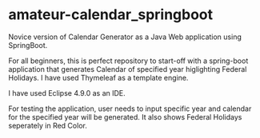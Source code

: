 # amateur-calendar_springboot

Novice version of Calendar Generator as a Java Web application using SpringBoot.

For all beginners, this is perfect repository to start-off with a spring-boot application that generates Calendar of specified year higlighting Federal Holidays. I have used Thymeleaf as a template engine.

I have used Eclipse 4.9.0 as an IDE.

For testing the application, user needs to input specific year and calendar for the specified year will be generated. It also shows Federal Holidays seperately in Red Color. 
